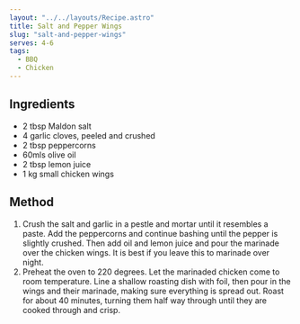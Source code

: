 ```yaml
---
layout: "../../layouts/Recipe.astro"
title: Salt and Pepper Wings
slug: "salt-and-pepper-wings"
serves: 4-6
tags:
  - BBQ
  - Chicken
---
```


## Ingredients

- 2 tbsp Maldon salt
- 4 garlic cloves, peeled and crushed
- 2 tbsp peppercorns
- 60mls olive oil
- 2 tbsp lemon juice
- 1 kg small chicken wings

## Method

1. Crush the salt and garlic in a pestle and mortar until it resembles a paste. Add the peppercorns and continue bashing until the pepper is slightly crushed. Then add oil and lemon juice and pour the marinade over the chicken wings. It is best if you leave this to marinade over night.
1. Preheat the oven to 220 degrees. Let the marinaded chicken come to room temperature. Line a shallow roasting dish with foil, then pour in the wings and their marinade, making sure everything is spread out. Roast for about 40 minutes, turning them half way through until they are cooked through and crisp.